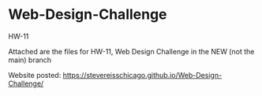 # Web-Design-Challenge
HW-11

Attached are the files for HW-11, Web Design Challenge in the NEW (not the main) branch

Website posted: https://stevereisschicago.github.io/Web-Design-Challenge/


